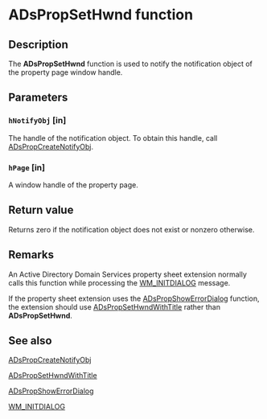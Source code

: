 # ADsPropSetHwnd function

## Description

The **ADsPropSetHwnd** function is used to notify the notification object of the property page window handle.

## Parameters

### `hNotifyObj` [in]

The handle of the notification object. To obtain this handle, call [ADsPropCreateNotifyObj](https://learn.microsoft.com/windows/desktop/api/adsprop/nf-adsprop-adspropcreatenotifyobj).

### `hPage` [in]

A window handle of the property page.

## Return value

Returns zero if the notification object does not exist or nonzero otherwise.

## Remarks

An Active Directory Domain Services property sheet extension normally calls this function while processing the [WM_INITDIALOG](https://learn.microsoft.com/windows/desktop/dlgbox/wm-initdialog) message.

If the property sheet extension uses the [ADsPropShowErrorDialog](https://learn.microsoft.com/windows/desktop/api/adsprop/nf-adsprop-adspropshowerrordialog) function, the extension should use [ADsPropSetHwndWithTitle](https://learn.microsoft.com/windows/desktop/api/adsprop/nf-adsprop-adspropsethwndwithtitle) rather than **ADsPropSetHwnd**.

## See also

[ADsPropCreateNotifyObj](https://learn.microsoft.com/windows/desktop/api/adsprop/nf-adsprop-adspropcreatenotifyobj)

[ADsPropSetHwndWithTitle](https://learn.microsoft.com/windows/desktop/api/adsprop/nf-adsprop-adspropsethwndwithtitle)

[ADsPropShowErrorDialog](https://learn.microsoft.com/windows/desktop/api/adsprop/nf-adsprop-adspropshowerrordialog)

[WM_INITDIALOG](https://learn.microsoft.com/windows/desktop/dlgbox/wm-initdialog)